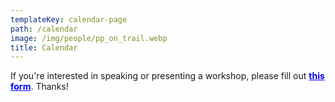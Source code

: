 ```yaml
---
templateKey: calendar-page
path: /calendar
image: /img/people/pp_on_trail.webp
title: Calendar
---
```

If you're interested in speaking or presenting a workshop, please fill out <a style="color:blue; font-weight:bold" target="_blank" href="https://forms.gle/ZHj9inxDV18TJxAA6">this form</a>. Thanks!